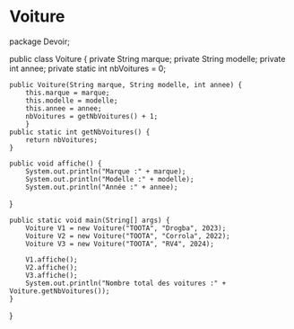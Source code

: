 # Voiture 


package Devoir;

public class Voiture {
	private String marque;
	private String modelle;
	private int annee;
	private static int nbVoitures = 0;
	
	public Voiture(String marque, String modelle, int annee) {
		this.marque = marque;
		this.modelle = modelle;
		this.annee = annee;
		nbVoitures = getNbVoitures() + 1;
		}
	public static int getNbVoitures() {
		return nbVoitures;
	}
	
	public void affiche() {
		System.out.println("Marque :" + marque);
		System.out.println("Modelle :" + modelle);
		System.out.println("Année :" + annee);
}
	
	public static void main(String[] args) {
		Voiture V1 = new Voiture("TOOTA", "Drogba", 2023);
		Voiture V2 = new Voiture("TOOTA", "Corrola", 2022);
		Voiture V3 = new Voiture("TOOTA", "RV4", 2024);
		
		V1.affiche();
		V2.affiche();
		V3.affiche();
		System.out.println("Nombre total des voitures :" + Voiture.getNbVoitures());
	}

}